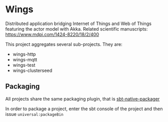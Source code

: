 # Wings

Distributed application bridging Internet of Things and Web of Things featuring the actor model with Akka. Related scientific manuscripts: https://www.mdpi.com/1424-8220/18/2/400

This project aggregates several sub-projects. They are:

* wings-http
* wings-mqtt
* wings-test
* wings-clusterseed

## Packaging

All projects share the same packaging plugin, that is [sbt-native-packager](https://github.com/sbt/sbt-native-packager)

In order to package a project, enter the sbt console of the project and then issue `universal:packageBin`
